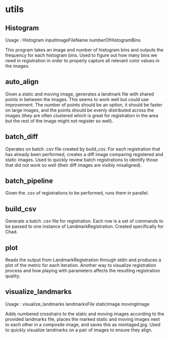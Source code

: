 utils
=====

Histogram
---------

Usage :  Histogram  inputImageFileName  numberOfHistogramBins

This program takes an image and number of histogram bins and outputs the frequency for each histogram bins. Used to figure out how many bins we need in registration in order to properly capture all relevant color values in the images.

auto_align
----------

Given a static and moving image, generates a landmark file with shared points in between the images. This seems to work well but could use improvement. The number of points should be an option, it should be faster on large images, and the points should be evenly distributed across the images (they are often clustered which is great for registration in the area but the rest of the image might not register so well).

batch_diff
----------

Operates on batch .csv file created by build_csv. For each registration that has already been performed, creates a diff image comparing registered and static images. Used to quickly review batch registrations to identify those that did not work so well (their diff images are visibly misaligned).

batch_pipeline
--------------

Given the .csv of registrations to be performed, runs them in parallel.

build_csv
---------

Generate a batch .csv file for registration. Each row is a set of commands to be passed to one instance of LandmarkRegistration. Created specifically for Chad.

plot
----

Reads the output from LandmarkRegistration through stdin and produces a plot of the metric for each iteration. Another way to visualize registration process and how playing with parameters affects the resulting registration quality.

visualize_landmarks
-------------------

Usage :  visualize_landmarks landmarksFile staticImage movingImage

Adds numbered crosshairs to the static and moving images according to the provided landmarks file, places the marked static and moving images next to each other in a composite image, and saves this as montaged.jpg. Used to quickly visualize landmarks on a pair of images to ensure they align.